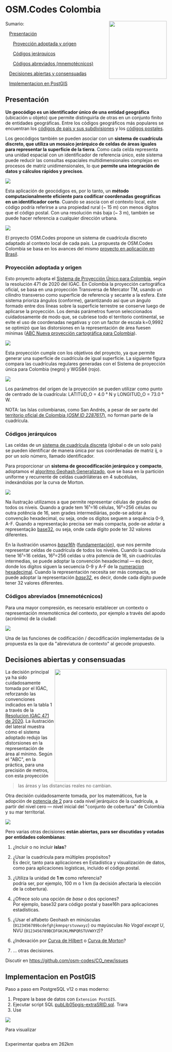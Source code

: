 # OSM.Codes Colombia

<img align="right" width="180" src="assets/colombia-genericGrid2.180px.png">

Sumario:

&nbsp;&nbsp; [Presentación](#presentación)

&nbsp;&nbsp;&nbsp;&nbsp;&nbsp; [Proyección adoptada y origen](#proyección-adoptada-y-origen)

&nbsp;&nbsp;&nbsp;&nbsp;&nbsp; [Códigos jerárquicos](#códigos-jerárquicos)

&nbsp;&nbsp;&nbsp;&nbsp;&nbsp; [Códigos abreviados (mnemotécnicos)](#códigos-abreviados-mnemotécnicos)

&nbsp;&nbsp; [Decisiones abiertas y consensuadas](#decisiones-abiertas-y-consensuadas)

&nbsp;&nbsp; [Implementacion en PostGIS](#implementacion-en-postgis)

## Presentación

**Un geocódigo es un identificador único de una entidad geográfica** (ubicación u objeto) que permite distinguirla de otras en un conjunto finito de entidades geográficas. Entre los códigos geográficos más populares se encuentran los [códigos de país y sus subdivisiones](https://es.wikipedia.org/wiki/ISO_3166-1_alfa-2) y los [códigos postales](https://es.wikipedia.org/wiki/Anexo:C%C3%B3digos_postales_de_Colombia).

Los geocódigos también se pueden asociar con un **sistema de cuadrícula discreto, que utiliza un mosaico jerárquico de celdas de áreas iguales para representar la superficie de la tierra**. Como cada celda representa una unidad espacial con un identificador de referencia único, este sistema puede reducir las consultas espaciales multidimensionales complejas en procesos de matriz unidimensionales, lo que **permite una integración de datos y cálculos rápidos y precisos**.

![](assets/ilustra-geohash01.PNG)

Esta aplicación de geocódigos es, por lo tanto, un **método computacionalmente eficiente para codificar coordenadas geográficas en un identificador corto**. Cuando se asocia con el contexto local, este código podría referirse a una propiedad rural (~ 15 m) con menos dígitos que el código postal. Con una resolución más baja (~ 3 m), también se puede hacer referencia a cualquier dirección urbana.

![](assets/ilustra-escalas01.jpg)

El proyecto OSM.Codes propone un sistema de cuadrícula discreto adaptado al contexto local de cada país. La propuesta de OSM.Codes Colombia se basa en los avances del mismo [proyecto en aplicación en Brasil](https://github.com/osm-codes/BR_IBGE_new).

### Proyección adoptada y origen

Esto proyecto adopta el [Sistema de Proyección Único para Colombia](https://origen.igac.gov.co/index.html), según la resolución 471 de 2020 del IGAC. En Colombia la proyección cartográfica oficial, se basa en una proyección Transversa de Mercator TM, usando un cilindro transverso como superficie de referencia y secante a la esfera. Este sistema prioriza ángulos (conforme), garantizando así que un ángulo formado entre dos líneas sobre la superficie terrestre se conserve luego de aplicarse la proyección. Los demás parámetros fueron seleccionados cuidadosamente de modo que, se cubriese todo el territorio continental, se evite el uso de coordenadas negativas y con un factor de escala k=0,9992 se optimizó que las distorsiones en la representación de área fuesen mínimas ([ABC Nueva proyección cartográfica para Colombia](https://origen.igac.gov.co/docs/ABC_Nueva_Proyeccion_Cartografica_Colombia.pdf)).

![](assets/parametro-proyeccion.png)

Esta proyección cumple con los objetivos del proyecto, ya que permite generar una superficie de cuadrícula de igual superficie. La siguiente figura compara las cuadrículas regulares generadas con el Sistema de proyección única para Colombia (negro) y WGS84 (rojo).

![](assets/ilustra-grade01.jpeg)

Los parámetros del origen de la proyección se pueden utilizar como punto de centrado de la cuadrícula: LATITUD_O = 4.0 ° N y LONGITUD_O = 73.0 ° W.

NOTA: las Islas colombianas, como San Andrés, a pesar de ser parte del  [territorio oficial de Colombia (*OSM ID 2287617*)](https://www.openstreetmap.org/relation/2287617), no forman parte de la cuadrícula.

### Códigos jerárquicos

Las celdas de un [sistema de cuadrícula discreta](https://en.wikipedia.org/wiki/Discrete_global_grid) (global o de un solo país) se pueden identificar de manera única por sus coordenadas de matriz ij, o por un solo número, llamado identificador.

Para proporcionar un **sistema de geocodificación jerárquico y compacto**, adoptamos el [algoritmo Geohash Generalizado](https://ppkrauss.github.io/Sfc4q/), que se basa en la partición uniforme y recurrente de celdas cuadriláteras en 4 subcélulas, indexándolas por la curva de Morton.

![](assets/BR_new-ZCurve.png)

Na ilustração utilizamos a  que permite representar células de grades de todos os níveis. Quando a grade tem 16¹=16  células, 16²=256 células ou outra potência de 16, sem grades intermediárias, pode-se adotar a convenção hexadecimal, ou seja, onde os dígitos seguem a sequẽncia 0-9, A-F.  Quando a representação precisa ser mais compacta, pode-se adotar a representação [base32](https://en.wikipedia.org/wiki/Base32), ou seja, onde cada dígito pode ter 32 valores diferentes.

En la ilustración usamos [*base16h*](https://ppkrauss.github.io/Sfc4q) ([fundamentación](http://addressforall.org/_foundations/art1.pdf)), que nos permite representar celdas de cuadrícula de todos los niveles. Cuando la cuadrícula tiene 16¹=16 celdas, 16²=256 celdas u otra potencia de 16, sin cuadrículas intermedias, se puede adoptar la convención hexadecimal &mdash; es decir, donde los dígitos siguen la secuencia 0-9 y A-F de la [numeracion hexadecimal](https://en.wikipedia.org/wiki/Hexadecimal). Cuando la representación necesita ser más compacta, se puede adoptar la representación [*base32*](https://en.wikipedia.org/wiki/Base32), es decir, donde cada dígito puede tener 32 valores diferentes.

### Códigos abreviados (mnemotécnicos)

Para una mayor compresión, es necesario establecer un contexto o representación mnemotécnica del contexto, por ejemplo a través del apodo (acrónimo) de la ciudad:

![](assets/gridNew-encurtamento1.png)

Una de las funciones de codificación / decodificación implementadas de la propuesta es la que da "abreviatura de contexto" al gecode propuesto.


## Decisiones abiertas y consensuadas

<img align="right" width="350" src="assets/IGAC-origenFig7-distorciones.png"/>


La decisión principal ya ha sido cuidadosamente tomada por el IGAC, reforzando las convenciones indicados en la tabla 1 a través de la [Resolucion IGAC 471 de 2020](https://igac.gov.co/sites/igac.gov.co/files/normograma/resolucion_471_de_2020.pdf). La ilustración del lateral muestra cómo el sistema adoptado redujo las distorsiones en la representación de área al mínimo. Según el "ABC", en la práctica, para una precisión de metros, con esta proyección

> las  áreas  y  las  distancias  reales  no  cambian.

Otra decisión cuidadosamente tomada, por los matemáticos, fue la adopción de [potencia de 2](https://en.wikipedia.org/wiki/Power_of_two) para cada nivel jerárquico de la cuadrícula, a partir del nivel cero &mdash; nivel inicial del "conjunto de cobertura" de Colombia y su mar territorial. <!-- 1141748/262 = 16 -->

![](assets/powers2-grid.png)

Pero varias otras decisiones **están abiertas, para ser discutidas y votadas por entidades colombianas**:

1. ¿Incluir o no incluir **islas**?

2. ¿Usar la cuadrícula para múltiples propósitos?  <br/>Es decir, tanto para aplicaciones en Estadística y visualización de datos, como para aplicaciones logísticas, incluido el código postal.


3. ¿Utiliza la unidad de **1&#160;m** como referencia? <br/> podría ser, por ejemplo, 100&#160;m o 1&#160;km (la decisión afectaría la elección de la cobertura).

4. ¿Ofrece solo una opción de *base* o dos opciones? <br/>Por ejemplo, base32 para código postal y base16h para aplicaciones estadísticas.


5. ¿Usar el alfabeto Geohash en minúsculas (`0123456789bcdefghjkmnpqrstuvwxyz`) ou mayúsculas *No Vogal except U*, NVU (`0123456789BCDFGHJKLMNPQRSTUVWXYZ`)?  

6. ¿Indexación por [Curva de Hilbert](https://es.wikipedia.org/wiki/Curva_de_Hilbert) o [Curva de Morton](https://en.wikipedia.org/wiki/Z-order_curve)?

7.  ... otras decisiones.

Discutir en  https://github.com/osm-codes/CO_new/issues

## Implementacion en PostGIS

Paso a paso em PostgreSQL v12 o mas moderno:

1. Prepare la base de datos con `Extension PostGIS`.
2. Ejecutar script SQL [pubLib05pgis-extraSRID.sql](https://github.com/AddressForAll/pg_pubLib-v1/blob/main/src/pubLib05pgis-extraSRID.sql). Trara
3. Use

![](assets/bbox-v3mins.800px.png)

Para visualizar
```SQL

```

Experimentar quebra em 262km
